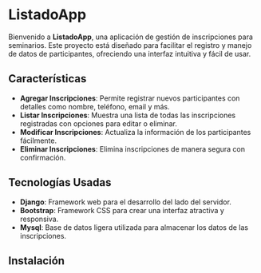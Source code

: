 # ListadoApp

Bienvenido a **ListadoApp**, una aplicación de gestión de inscripciones para seminarios. Este proyecto está diseñado para facilitar el registro y manejo de datos de participantes, ofreciendo una interfaz intuitiva y fácil de usar.

## Características

- **Agregar Inscripciones**: Permite registrar nuevos participantes con detalles como nombre, teléfono, email y más.
- **Listar Inscripciones**: Muestra una lista de todas las inscripciones registradas con opciones para editar o eliminar.
- **Modificar Inscripciones**: Actualiza la información de los participantes fácilmente.
- **Eliminar Inscripciones**: Elimina inscripciones de manera segura con confirmación.

## Tecnologías Usadas

- **Django**: Framework web para el desarrollo del lado del servidor.
- **Bootstrap**: Framework CSS para crear una interfaz atractiva y responsiva.
- **Mysql**: Base de datos ligera utilizada para almacenar los datos de las inscripciones.

## Instalación
